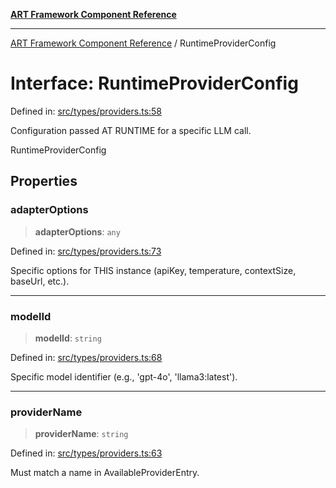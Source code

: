 [**ART Framework Component Reference**](../README.md)

***

[ART Framework Component Reference](../README.md) / RuntimeProviderConfig

# Interface: RuntimeProviderConfig

Defined in: [src/types/providers.ts:58](https://github.com/hashangit/ART/blob/389c66e54bc50d9dde33052d28a5a19571a13dbf/src/types/providers.ts#L58)

Configuration passed AT RUNTIME for a specific LLM call.

 RuntimeProviderConfig

## Properties

### adapterOptions

> **adapterOptions**: `any`

Defined in: [src/types/providers.ts:73](https://github.com/hashangit/ART/blob/389c66e54bc50d9dde33052d28a5a19571a13dbf/src/types/providers.ts#L73)

Specific options for THIS instance (apiKey, temperature, contextSize, baseUrl, etc.).

***

### modelId

> **modelId**: `string`

Defined in: [src/types/providers.ts:68](https://github.com/hashangit/ART/blob/389c66e54bc50d9dde33052d28a5a19571a13dbf/src/types/providers.ts#L68)

Specific model identifier (e.g., 'gpt-4o', 'llama3:latest').

***

### providerName

> **providerName**: `string`

Defined in: [src/types/providers.ts:63](https://github.com/hashangit/ART/blob/389c66e54bc50d9dde33052d28a5a19571a13dbf/src/types/providers.ts#L63)

Must match a name in AvailableProviderEntry.
